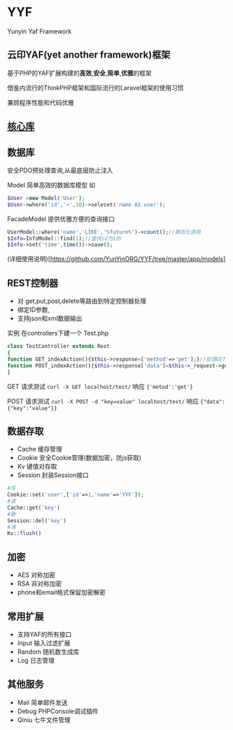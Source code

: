 YYF
====================
Yunyin Yaf Framework

云印YAF(yet another framework)框架
------
基于PHP的YAF扩展构建的**高效**,**安全**,**简单**,**优雅**的框架

借鉴内流行的ThinkPHP框架和国际流行的Laravel框架的使用习惯

兼顾程序性能和代码优雅

## [核心库](https://github.com/YunYinORG/YYF/tree/master/app/library)


数据库
-------
安全PDO预处理查询,从最底层防止注入

Model 简单高效的数据库模型 如
```php
$User =new Model('User');
$User->where('id','<',10)->selecet('name AS user');
```
FacadeModel 提供优雅方便的查询接口
```php
UserModel::where('name','LIKE','%future%')->count();//静态化调用
$Info=InfoModel::find(1);//查找id为1的
$Info->set('time',time())->save();
```

(详细使用说明)[https://github.com/YunYinORG/YYF/tree/master/app/models]

REST控制器
-----
* 对 get,put,post,delete等路由到特定控制器处理
* 绑定ID参数,
* 支持json和xml数据输出

实例
在controllers下建一个 Test.php
```php
class TestController extends Rest
{
function GET_indexAction(){$this->response=['method'=>'get'];}//处理GET
function POST_indexAction(){$this->response['data']=$this->_request->getPost();}//处理POST
}
```

GET 请求测试
`curl -X GET localhost/test/`  响应 `{'metod':'get'}`

POST 请求测试
`curl -X POST -d "key=value" localhost/test/` 响应 `{"data":{"key":"value"}}` 

数据存取
------
* Cache   缓存管理
* Cookie  安全Cookie管理(数据加密，防js获取)
* Kv      键值对存取
* Session 封装Session接口

```php
#写
Cookie::set('user',['id'=>1,'name'=>'YYF']);
#读
Cache::get('key')
#删
Session::del('key')
#清
Kv::flush()
```

加密
------
* AES 对称加密
* RSA 非对称加密
* phone和email格式保留加密解密

常用扩展
-------
* 支持YAF的所有接口
* Input  输入过滤扩展
* Random 随机数生成库
* Log    日志管理

其他服务
-----

* Mail  简单邮件发送
* Debug PHPConsole调试插件
* Qiniu 七牛文件管理